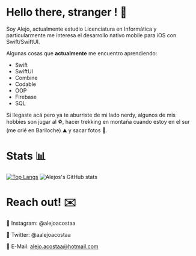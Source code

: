 # Hello there, stranger ! 👋

Soy Alejo, actualmente estudio Licenciatura en Informática y particularmente me interesa el desarrollo nativo mobile para iOS con Swift/SwiftUI.

Algunas cosas que **actualmente** me encuentro aprendiendo:

- Swift
- SwiftUI
- Combine
- Codable
- OOP
- Firebase
- SQL


Si llegaste acá pero ya te aburriste de mi lado nerdy, algunos de mis hobbies son jugar al ⚽, hacer trekking en montaña cuando estoy en el sur (me crié en Bariloche) ⛰️ y sacar fotos 📸. 


# Stats 📊

[![Top Langs](https://github-readme-stats.vercel.app/api/top-langs/?username=alejoacostaa&&exclude_repo=OO1-2017&langs_count=10&layout=compact)](https://github.com/anuraghazra/github-readme-stats)
![Alejos's GitHub stats](https://github-readme-stats.vercel.app/api?username=alejoacostaa&count_private=true&show_icons=true&theme=radical)

#  Reach out! ✉️

📸 Instagram: @alejoacostaa  

🎤 Twitter: @aalejoacostaa

📧 E-Mail: alejo.acostaa@hotmail.com



<!--
**alejoacostaa/alejoacostaa** is a ✨ _special_ ✨ repository because its `README.md` (this file) appears on your GitHub profile.

Here are some ideas to get you started:

- 🔭 I’m currently working on ...
- 🌱 I’m currently learning ...
- 👯 I’m looking to collaborate on ...
- 🤔 I’m looking for help with ...
- 💬 Ask me about ...
- 📫 How to reach me: ...
- 😄 Pronouns: ...
- ⚡ Fun fact: ...
-->
